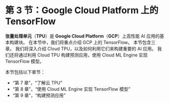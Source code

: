 # 第 3 节：Google Cloud Platform 上的 TensorFlow

**张量处理单元**（**TPU**）是 **Google Cloud Platform**（**GCP**）上高性能 AI 应用的基本构建块。 在本节中，我们将重点介绍 GCP 上的 TensorFlow。 本节包含三章。 我们将深入介绍 Cloud TPU，以及如何利用它们来构建重要的 AI 应用。 我们还将通过利用 Cloud TPU 构建预测应用，使用 Cloud ML Engine 实现 TensorFlow 模型。

本节包括以下章节：

*   “第 7 章”，“了解云 TPU”
*   “第 8 章”，“使用 Cloud ML Engine 实现 TensorFlow 模型”
*   “第 9 章”，“构建预测应用”